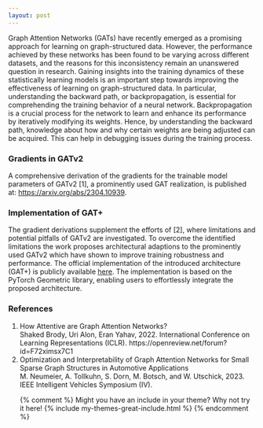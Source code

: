 ```yaml
---
layout: post
---
```

Graph Attention Networks (GATs) have recently emerged as a promising approach for learning on graph-structured data. However, the performance achieved by these networks has been found to be varying across different datasets, and the reasons for this inconsistency remain an unanswered question in research. Gaining insights into the training dynamics of these statistically learning models is an important step towards improving the effectiveness of learning on graph-structured data. In particular, understanding the backward path, or backpropagation, is essential for comprehending the training behavior of a neural network. Backpropagation is a crucial process for the network to learn and enhance its performance by iteratively modifying its weights. Hence, by understanding the backward path, knowledge about how and why certain weights are being adjusted can be acquired. This can help in debugging issues during the training process.

### Gradients in GATv2
A comprehensive derivation of the gradients for the trainable model parameters of GATv2 [1]<d-cite key="GATv2"></d-cite>, a prominently used GAT realization, is published at: 
<a href="https://arxiv.org/abs/2304.10939">https://arxiv.org/abs/2304.10939</a>.

### Implementation of GAT+
The gradient derivations supplement the efforts of [2]<d-cite key="neumeier2023"></d-cite>, where limitations and potential pitfalls of GATv2 are investigated. To overcome the identified limitations the work proposes architectural adaptions to the prominently used GATv2 which have shown to improve training robustness and performance. The official implementation of the introduced architecture (GAT+) is publicly available [here](https://github.com/MB-Team-THI/sparse-graph-attention-optimization). The implementation is based on the PyTorch Geometric library, enabling users to effortlessly integrate the proposed architecture.


<h3 id="references">References</h3><ol id="references-list" class="references">
  <li id="GATv2">
    <span class="title">How Attentive are Graph Attention Networks?</span> 
    <br>Shaked Brody, Uri Alon, Eran Yahav, 2022. International Conference on Learning Representations (ICLR).
 <a href="https://openreview.net/forum?id=F72ximsx7C1" style="text-decoration:inherit;">https://openreview.net/forum?id=F72ximsx7C1</a>
  </li><li id="neumeier2023"><span class="title">Optimization and Interpretability of Graph Attention Networks for Small Sparse Graph Structures in Automotive Applications</span> 
  <br>M. Neumeier, A. Tollkuhn, S. Dorn, M. Botsch, and W. Utschick, 2023. IEEE Intelligent Vehicles Symposium (IV). 

{% comment %}
Might you have an include in your theme? Why not try it here!
{% include my-themes-great-include.html %}
{% endcomment %}

